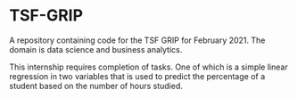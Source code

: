 # TSF-GRIP
A repository containing code for the TSF GRIP for February 2021. The domain is data science and business analytics.

This internship requires completion of tasks. One of which is a simple linear regression in two variables that is used to
predict the percentage of a student based on the number of hours studied.
